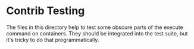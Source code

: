 # Contrib Testing

The files in this directory help to test some obscure parts of the execute
command on containers.  They should be integrated into the test suite, but it's
tricky to do that programmatically.
